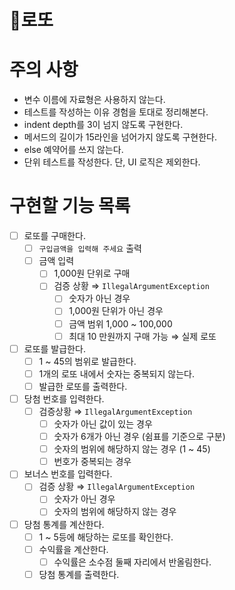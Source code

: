 # 🎰로또
# 주의 사항

- 변수 이름에 자료형은 사용하지 않는다.
- 테스트를 작성하는 이유 경험을 토대로 정리해본다.
- indent depth를 3이 넘지 않도록 구현한다.
- 메서드의 길이가 15라인을 넘어가지 않도록 구현한다.
- else 예약어를 쓰지 않는다.
- 단위 테스트를 작성한다. 단,  UI 로직은 제외한다.

# 구현할 기능 목록

- [ ]  로또를 구매한다.
    - [ ]  `구입금액을 입력해 주세요` 출력
    - [ ]  금액 입력
        - [ ]  1,000원 단위로 구매
        - [ ]  검증 상황 ⇒ `IllegalArgumentException`
            - [ ]  숫자가 아닌 경우
            - [ ]  1,000원 단위가 아닌 경우
            - [ ]  금액 범위 1,000 ~ 100,000
            - [ ]  최대 10 만원까지 구매 가능 ⇒ 실제 로또
- [ ]  로또를 발급한다.
    - [ ]  1 ~ 45의 범위로 발급한다.
    - [ ]  1개의 로또 내에서 숫자는 중복되지 않는다.
    - [ ]  발급한 로또를 출력한다.
- [ ]  당첨 번호를 입력한다.
    - [ ]  검증상황 ⇒ `IllegalArgumentException`
        - [ ]  숫자가 아닌 값이 있는 경우
        - [ ]  숫자가 6개가 아닌 경우 (쉼표를 기준으로 구분)
        - [ ]  숫자의 범위에 해당하지 않는 경우 (1 ~ 45)
        - [ ]  번호가 중복되는 경우
- [ ]  보너스 번호를 입력한다.
    - [ ]  검증 상황 ⇒ `IllegalArgumentException`
        - [ ]  숫자가 아닌 경우
        - [ ]  숫자의 범위에 해당하지 않는 경우
- [ ]  당첨 통계를 계산한다.
    - [ ]  1 ~ 5등에 해당하는 로또를 확인한다.
    - [ ]  수익률을 계산한다.
        - [ ]  수익률은 소수점 둘째 자리에서 반올림한다.
    - [ ]  당첨 통계를 출력한다.
